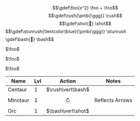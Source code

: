 
<link rel="stylesheet" href="https://cdn.jsdelivr.net/npm/katex@0.12.0/dist/katex.min.css" integrity="sha384-AfEj0r4/OFrOo5t7NnNe46zW/tFgW6x/bCJG8FqQCEo3+Aro6EYUG4+cU+KJWu/X" crossorigin="anonymous">
<script defer src="https://cdn.jsdelivr.net/npm/katex@0.12.0/dist/katex.min.js" integrity="sha384-g7c+Jr9ZivxKLnZTDUhnkOnsh30B4H0rpLUpJ4jAIKs4fnJI+sEnkvrMWph2EDg4" crossorigin="anonymous"></script>
<script defer src="https://cdn.jsdelivr.net/npm/katex@0.12.0/dist/contrib/auto-render.min.js" integrity="sha384-mll67QQFJfxn0IYznZYonOWZ644AWYC+Pt2cHqMaRhXVrursRwvLnLaebdGIlYNa" crossorigin="anonymous"></script>
<script>
  document.addEventListener("DOMContentLoaded", function() {
    renderMathInElement(document.body, {
      delimiters: [
        {left: "$$", right: "$$", display: true},
        {left: "$", right: "$", display: false},
        {left: "\\(", right: "\\)", display: false},
        {left: "\\[", right: "\\]", display: true}
      ], trust: true,
    });
  });
</script>




$$\gdef\foo{x^2} \foo + \foo$$
$$\gdef\rush{\pmb{\ggg}} \rush$$
$$\gdef\shot{🏹} \shot$$
$$\gdef\stunrush{\textcolor{blue}{\pmb{\ggg}} \stunrush$$
$$\gdef\bash{🤜} \bash$$

$\foo$

$\foo$

$\foo$


|Name|Lvl|Action|Notes|
|---|---|---|---|
|Centaur|1|$\rush\vert\bash$|  |
|Minotaur|1|$$\circlearrowright$$|Reflects Arrows|
|Orc|1|$\bash\vert\shot$|  |

